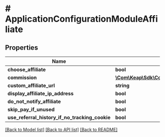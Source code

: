 # # ApplicationConfigurationModuleAffiliate

## Properties

Name | Type | Description | Notes
------------ | ------------- | ------------- | -------------
**choose_affiliate** | **bool** |  | [optional]
**commission** | [**\Com\Keap\Sdk\Core\Model\ApplicationConfigurationModuleAffiliateCommission**](ApplicationConfigurationModuleAffiliateCommission.md) |  | [optional]
**custom_affiliate_url** | **string** |  | [optional]
**display_affiliate_ip_address** | **bool** |  | [optional]
**do_not_notify_affiliate** | **bool** |  | [optional]
**skip_pay_if_unused** | **bool** |  | [optional]
**use_referral_history_if_no_tracking_cookie** | **bool** |  | [optional]

[[Back to Model list]](../../README.md#models) [[Back to API list]](../../README.md#endpoints) [[Back to README]](../../README.md)
